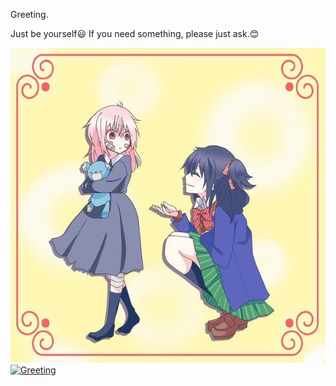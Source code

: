 Greeting.

Just be yourself😃 If you need something, please just ask.😊

[![Greeting](https://github.com/JonathanSum/JonathanSum/blob/master/112.jpg?raw=true)](https://github.com/JonathanSum/)
[![Greeting](https://github.com/JonathanSum/JonathanSum/blob/master/113.jpg?raw=true)](https://github.com/JonathanSum/)

